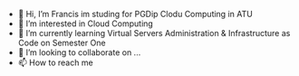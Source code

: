 - 👋 Hi, I’m Francis im studing for PGDip Clodu Computing in ATU
- 👀 I’m interested in Cloud Computing
- 🌱 I’m currently learning Virtual Servers Administration & Infrastructure as Code on Semester One
- 💞️ I’m looking to collaborate on ...
- 📫 How to reach me 


<!---
L00188497/L00188497 is a ✨ special ✨ repository because its `README.md` (this file) appears on your GitHub profile.
You can click the Preview link to take a look at your changes.
--->

